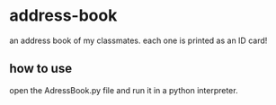 # address-book
an address book of my classmates. each one is printed as an ID card!

## how to use
open the AdressBook.py file and run it in a python interpreter.
